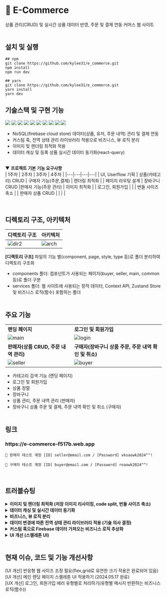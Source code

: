 # 🛒 E-Commerce

상품 관리(CRUD) 및 실시간 상품 데이터 반영, 주문 및 결제 연동 커머스 웹 사이트
<br/><br/>

## 설치 및 실행

```
## npm
git clone https://github.com/kylee31/e_commerce.git
npm install
npm run dev

## yarn
git clone https://github.com/kylee31/e_commerce.git
yarn install
yarn dev
```

## 기술스택 및 구현 기능

<img src="https://img.shields.io/badge/React-61DAFB?style=flat-square&logo=react&logoColor=black"/> <img src="https://img.shields.io/badge/Typescript-3178C6?style=flat-square&logo=typescript&logoColor=white"/> <img src="https://img.shields.io/badge/Tailwindcss-06B6D4?style=flat-square&logo=Tailwindcss&logoColor=white"/> <img src="https://img.shields.io/badge/Shadcn/ui-000000?style=flat-square&logo=shadcn/ui&logoColor=white"/> <img src="https://img.shields.io/badge/React Router-CA4245?style=flat-square&logo=reactrouter&logoColor=white"/> <img src="https://img.shields.io/badge/React Query-FF4154?style=flat-square&logo=reactquery&logoColor=white"/> <img src="https://img.shields.io/badge/Context API-61DAFB?style=flat-square&logoColor=white"/> <img src="https://img.shields.io/badge/zustand-4951F5?style=flat-square&logoColor=white"/> <img src="https://img.shields.io/badge/Vite-646CFF?style=flat-square&logo=vite&logoColor=white"/> <img src="https://img.shields.io/badge/Firebase-FFCA28?style=flat-square&logo=firebase&logoColor=white"/>

- NoSQL(firebase cloud store) 데이터(상품, 유저, 주문 내역) 관리 및 결제 연동
- 커스텀 훅, 전역 상태 관리 라이브러리 적용으로 비즈니스, 뷰 로직 분리
- 이미지 및 렌더링 최적화 적용
- 데이터 캐싱 및 등록 상품 실시간 데이터 동기화(react-query)<br/><br/>

▼ **프로젝트 기본 기능 요구사항**<br/>
| 1주차 | 2주차 | 3주차 | 4주차 |
|---|---|---|---|
| UI, Userflow 기획 | 상품(카테고리) CRUD | 구매자 기능(주문,결제) | 렌더링 최적화 |
| 페이지 라우팅 설계 | 장바구니 CRUD |판매자 기능(주문 관리) | 이미지 최적화 |
| 로그인, 회원가입 | | | 번들 사이즈 축소 |
| 판매자 상품 CRUD | | | |

  <br/>

## 디렉토리 구조, 아키텍처

| 디렉토리 구조                                                                                        | 아키텍처                                                                                             |
| ---------------------------------------------------------------------------------------------------- | ---------------------------------------------------------------------------------------------------- |
| ![dir2](https://github.com/kylee31/e_commerce/assets/106156087/a1620755-69b9-4c74-b59e-2b9301a49963) | ![arch](https://github.com/kylee31/e_commerce/assets/106156087/ffd98c01-93f6-4366-b7a4-a4c2e70db067) |

**[디렉토리 구조]** 파일의 기능 별(component, page, style, type 등)로 폴더 분리하여 디렉토리 구조화<br/>

- components 폴더: 컴포넌트가 사용되는 페이지(buyer, seller, main, common 등)로 폴더 구분<br/>
- services 폴더: 웹 사이트에 사용되는 정적 데이터, Context API, Zustand Store 및 비즈니스 로직(함수) 포함하는 폴더<br/>
  <br/>

## 주요 기능

|                                                                                                        |                                                                                                       |
| ------------------------------------------------------------------------------------------------------ | ----------------------------------------------------------------------------------------------------- |
| **랜딩 페이지**                                                                                        | **로그인 및 회원가입**                                                                                |
| ![main](https://github.com/kylee31/e_commerce/assets/106156087/86aca2f3-bd59-4316-a4ae-0aeda85b80f3)   | ![login](https://github.com/kylee31/e_commerce/assets/106156087/31c5c150-d99f-4633-aa4d-061a1f5128ee) |
| **판매자(상품 CRUD, 주문 내역 관리)**                                                                  | **구매자(장바구니 상품 주문, 주문 내역 확인 및 취소)**                                                |
| ![seller](https://github.com/kylee31/e_commerce/assets/106156087/a2e5e0ef-fcf0-4ac6-ad5d-ec3bc377b37b) | ![buyer](https://github.com/kylee31/e_commerce/assets/106156087/5af1e4f7-2771-4f10-9394-c066bea5ef00) |

- 카테고리 검색 기능 (랜딩 페이지)
- 로그인 및 회원가입
- 상품 정렬
- 장바구니
- 상품 관리, 주문 내역 관리 (판매자)
- 장바구니 상품 주문 및 결제, 주문 내역 확인 및 취소 (구매자)<br/><br/>

## 링크

<h3>https://e-commerce-f517b.web.app</h3>

```
🔑 판매자 테스트 계정 [ID] seller@email.com / [Password] vksaowk2024^^!
```

```
🔑 구매자 테스트 계정 [ID] buyer@email.com / [Password] rnaowk2024^^!
```

<br/>

## 트러블슈팅

<details>
<summary><b>이미지 및 렌더링 최적화 (저장 이미지 리사이징, code split, 번들 사이즈 축소)</b></summary>
[문제] <br/>
1. 클라이언트 측에서 상품 저장 시 Firebase Store에 저장되는 상품 이미지 크기 제한이 없어 불필요하게 용량 차지<br/>
2. 메인 페이지 렌더링 시 로딩이 불필요한 페이지 컴포넌트이 함께 다운로드 되어 지연 발생<br/>
3. 상품 추가 버튼 클릭 시 해당 컴포넌트의 하위 컴포넌트(이미지, 링크 등)에서 불필요한 렌더링 발생<br/>
[해결] 리사이징, lazy, React.memo 적용 등<br/>
[결과] 프로덕션 환경에서 Lighthouse Performance 성능 82점→93점 향상<br/>
</details>

<details>
<summary><b>데이터 캐싱 및 실시간 데이터 동기화</b></summary>
[문제] 판매자가 상품 관리(등록,수정,삭제,변경) 시, 카테고리 아이템 리스트에 실시간으로 변경되는 사항 미반영<br/>
[원인] useQuery를 사용하여 아이템 데이터가 캐싱되어 있어, 상품 변경사항이 생기면 클라이언트 측에서 DB 변경 사항을 감지하고 refetch해주는 동작이 필요하다고 판단<br/>
[해결] 판매자 CRUD는 useMutation으로 관리, 데이터 변경 사항 반영 / 아이템 리스트 경우, router 컴포넌트에서 firebase onSnapshot으로 DB 구독, 변경사항이 발생하면 useQuery의 enabled(활성화) 옵션을 전역 상태(boolean)로 관리하여 쿼리 실행하여 데이터 refetching<br/>
</details>

<details>
<summary><b>비즈니스, 뷰 로직 분리</b></summary>
[문제] 판매자 상품 등록, 수정 기능 구현 시 등록, 수정 페이지에 sumbit 로직이 혼합되어 작성됨<br/>
[해결] 등록, 수정 기능에 공통적으로 사용되는 Form 컴포넌트를 분리, 등록, 수정 submit 로직을 분리하여 사용<br/>
[결과] 컴포넌트 재사용, 비즈니스 로직 분리로 페이지 컴포넌트에서 좀 더 직관적인 코드 구현 가능<br/>
</details>

<details>
<summary><b>데이터 변경에 따른 전역 상태 관리 라이브러리 적용 (기술 의사 결정)</b></summary>
[문제] user 정보는 전역으로 사용되나, 변동 사항이 적은 state로 Context API를 활용하여 관리함. 이후 장바구니 기능 추가로 인해 전역으로 사용되는 state 추가되었고, 장바구니 상태를 Context API로 관리할 시 잦은 변경으로 인해 불필요한 렌더링 증가 예상<br/>
[해결] Context API 대신 Zustand 활용하여 전역 상태 관리<br/>
[결과] Context API는 Provider 컴포넌트가 최상위 컴포넌트를 감싸기 때문에 불필요한 렌더링이 예상되었으나 Zustand로 관리하며 필요한 컴포넌트에서만 렌더링 발생<br/>
</details>

<details>
<summary><b>커스텀 훅으로 Firebase 데이터 가져오는 비즈니스 로직 추상화</b></summary>
[문제] Firebase 데이터를 가져오는 로직이 반복되어 사용되고, 비즈니스 로직과 뷰 로직 분리 필요한 상황 발생<br/>
[해결] 비즈니스 로직을 추상화하여 Firebase 데이터 사용 관련 로직을 Hook으로 구현, 데이터 반환<br/>
[결과] 커스텀 훅 사용으로 비즈니스 로직 분리, 가독성 및 유지 보수성 향상 <br/>
</details>

<details>
<summary><b>UI 개선 (스켈레톤 UI)</b></summary>
[문제] 메인 랜딩 페이지에서 상품 로딩 시간동안 layout(footer 영역) shift가 크게 변동됨<br/>
[원인] 로딩 중 상품의 크기만큼 화면 높이가 줄어들어 빈 화면이 보이기 때문에 큰 변동 발생<br/>
[결과] Skeleton UI 컴포넌트 삽입으로 CLS 개선<br/>
</details>
<br/>

## 현재 이슈, 코드 및 기능 개선사항

[UI 개선] 반응형 웹 사이즈 조정 필요(flex,grid로 유연한 크기 적용은 완료되어 있음)<br/>
[UI 개선] 메인 랜딩 페이지 스켈레톤 UI 적용하기 (2024.05.17 완료)<br/>
[UX 개선] 로그인, 회원가입 에러 유형별로 처리하기(유형별 메시지 반환하는 비즈니스 로직(함수))
<br/><br/>
